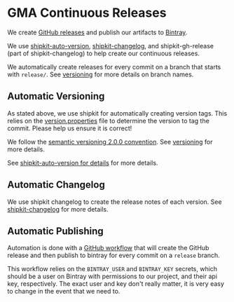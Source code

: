 # GMA Continuous Releases

We create [GitHub releases](https://github.com/linkedin/datahub-gma/releases) and publish our artifacts to
[Bintray](https://bintray.com/linkedin/maven/datahub-gma).

We use [shipkit-auto-version](https://github.com/shipkit/shipkit-auto-version),
[shipkit-changelog](https://github.com/shipkit/shipkit-changelog), and shipkit-gh-release (part of shipkit-changelog) to
help create our continuous releases.

We automatically create releases for every commit on a branch that starts with `release/`. See
[versioning](./versioning.md) for more details on branch names.

## Automatic Versioning

As stated above, we use shipkit for automatically creating version tags. This relies on the
[version.properties](../../../version.properties) file to determine the version to tag the commit. Please help us ensure
it is correct!

We follow the [semantic versioning 2.0.0 convention](https://semver.org/). See [versioning](./versioning.md) for more
details.

See [shipkit-auto-version for details](https://github.com/shipkit/shipkit-auto-version) for more details.

## Automatic Changelog

We use shipkit changelog to create the release notes of each version. See
[shipkit-changelog](https://github.com/shipkit/shipkit-changelog) for more details.

## Automatic Publishing

Automation is done with a [GitHub workflow](../../.github/workflows/gh-version.yml) that will create the GitHub release
and then publish to bintray for every commit on a `release` branch.

This workflow relies on the `BINTRAY_USER` and `BINTRAY_KEY` secrets, which should be a user on Bintray with permissions
to our project, and their api key, respectively. The exact user and key don't really matter, it is very easy to change
in the event that we need to.
